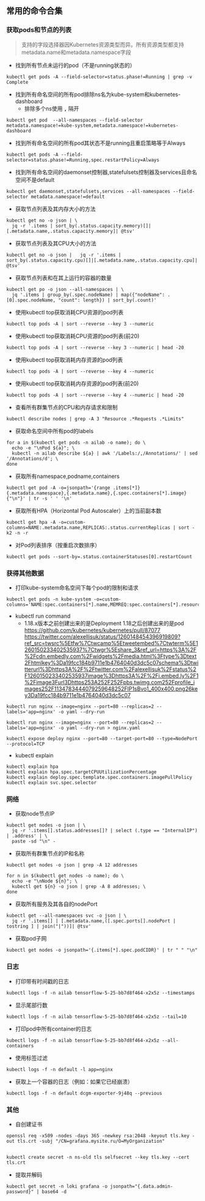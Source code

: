 ## 常用的命令合集
### 获取pods和节点的列表
> 支持的字段选择器因Kubernetes资源类型而异。所有资源类型都支持metadata.name和metadata.namespace字段  
- 找到所有节点未运行的pod（不是running状态的）
```
kubectl get pods -A --field-selector=status.phase!=Running | grep -v Complete
```
- 找到所有命名空间的所有pod排除ns名为kube-system和kubernetes-dashboard
  - 排除多个ns使用 **`,`** 隔开
```
kubectl get pod  --all-namespaces --field-selector metadata.namespace!=kube-system,metadata.namespace!=kubernetes-dashboard
```
- 找到所有命名空间的所有pod其状态不是running且重启策略等于Always
```
kubectl get pods -A --field-selector=status.phase!=Running,spec.restartPolicy=Always
```
- 找到所有命名空间的daemonset控制器,statefulsets控制器及services且命名空间不是default
```
kubectl get daemonset,statefulsets,services --all-namespaces --field-selector metadata.namespace!=default
```
- 获取节点列表及其内存大小的方法
```
kubectl get no -o json | \
  jq -r '.items | sort_by(.status.capacity.memory)[]|[.metadata.name,.status.capacity.memory]| @tsv'
```
- 获取节点列表及其CPU大小的方法
```
kubectl get no -o json |   jq -r '.items | sort_by(.status.capacity.cpu)[]|[.metadata.name,.status.capacity.cpu]| @tsv'
```
- 获取节点列表和在其上运行的容器的数量
```
kubectl get po -o json --all-namespaces | \
  jq '.items | group_by(.spec.nodeName) | map({"nodeName": .[0].spec.nodeName, "count": length}) | sort_by(.count)'
```
- 使用kubectl top获取消耗CPU资源的pod列表
```
kubectl top pods -A | sort --reverse --key 3 --numeric
```
- 使用kubectl top获取消耗CPU资源的pod列表(前20)
```
kubectl top pods -A | sort --reverse --key 3 --numeric | head -20
```
- 使用kubectl top获取消耗内存资源的pod列表
```
kubectl top pods -A | sort --reverse --key 4 --numeric
```
- 使用kubectl top获取消耗内存资源的pod列表(前20)
```
kubectl top pods -A | sort --reverse --key 4 --numeric | head -20
```
- 查看所有群集节点的CPU和内存请求和限制
```
kubectl describe nodes | grep -A 3 "Resource .*Requests .*Limits"
```
- 获取命名空间中所有pod的labels
```
for a in $(kubectl get pods -n ailab -o name); do \
  echo -e "\nPod ${a}"; \
  kubectl -n ailab describe ${a} | awk '/Labels:/,/Annotations/' | sed '/Annotations/d'; \
done
```
- 获取所有namespace,podname,containers
```
kubectl get pod -A -o=jsonpath='{range .items[*]}{.metadata.namespace},{.metadata.name},{.spec.containers[*].image}{"\n"}' | tr -s ' ' '\n'
```
- 获取所有HPA（Horizo​​ntal Pod Autoscaler）上的当前副本数
```
kubectl get hpa -A -o=custom-columns=NAME:.metadata.name,REPLICAS:.status.currentReplicas | sort -k2 -n -r
```
- 对Pod列表排序（按重启次数排序）
```
kubectl get pods --sort-by=.status.containerStatuses[0].restartCount
```
### 获得其他数据
- 打印kube-system命名空间下每个pod的限制和请求
```
kubectl get pods -n kube-system -o=custom-columns='NAME:spec.containers[*].name,MEMREQ:spec.containers[*].resources.requests.memory,MEMLIM:spec.containers[*].resources.limits.memory,CPUREQ:spec.containers[*].resources.requests.cpu,CPULIM:spec.containers[*].resources.limits.cpu'
```
- kubectl run command
  - 1.18.x版本之前创建出来的是Deployment 1.18之后创建出来的是pod
  https://github.com/kubernetes/kubernetes/pull/87077  
  https://twitter.com/alexellisuk/status/1260148454396919809?ref_src=twsrc%5Etfw%7Ctwcamp%5Etweetembed%7Ctwterm%5E1260150233402535937%7Ctwgr%5Eshare_3&ref_url=https%3A%2F%2Fcdn.embedly.com%2Fwidgets%2Fmedia.html%3Ftype%3Dtext2Fhtmlkey%3Da19fcc184b9711e1b4764040d3dc5c07schema%3Dtwitterurl%3Dhttps3A%2F%2Ftwitter.com%2Falexellisuk%2Fstatus%2F1260150233402535937image%3Dhttps3A%2F%2Fi.embed.ly%2F1%2Fimage3Furl3Dhttps253A252F252Fpbs.twimg.com252Fprofile_images252F1134783444079259648252FlP1sBvo1_400x400.png26key3Da19fcc184b9711e1b4764040d3dc5c07
```
kubectl run nginx --image=nginx --port=80 --replicas=2 --labels='app=nginx' -o yaml --dry-run

kubectl run nginx --image=nginx --port=80 --replicas=2 --labels='app=nginx' -o yaml --dry-run > nginx.yaml

kubectl expose deploy nginx --port=80 --target-port=80 --type=NodePort --protocol=TCP
```
- kubectl explain
```
kubectl explain hpa
kubectl explain hpa.spec.targetCPUUtilizationPercentage
kubectl explain deploy.spec.template.spec.containers.imagePullPolicy
kubectl explain svc.spec.selector
```
### 网络
- 获取node节点IP
```
kubectl get nodes -o json | \
  jq -r '.items[].status.addresses[]? | select (.type == "InternalIP") | .address' | \
  paste -sd "\n" -
```
- 获取所有群集节点的IP和名称
```
kubectl get nodes -o json | grep -A 12 addresses
```
```
for n in $(kubectl get nodes -o name); do \
  echo -e "\nNode ${n}"; \
  kubectl get ${n} -o json | grep -A 8 addresses; \
done
```
- 获取所有服务及其各自的nodePort
```
kubectl get --all-namespaces svc -o json | \
  jq -r '.items[] | [.metadata.name,([.spec.ports[].nodePort | tostring ] | join("|"))]| @tsv'
```
- 获取pod子网
```
kubectl get nodes -o jsonpath='{.items[*].spec.podCIDR}' | tr " " "\n"
```
### 日志
- 打印带有时间戳的日志
```
kubectl logs -f -n ailab tensorflow-5-25-bb7d8f464-x2x5z --timestamps
```
- 显示尾部行数
```
kubectl logs -f -n ailab tensorflow-5-25-bb7d8f464-x2x5z --tail=10
```
- 打印pod中所有container的日志
```
kubectl logs -f -n ailab tensorflow-5-25-bb7d8f464-x2x5z --all-containers
```
- 使用标签过滤
```
kubectl logs -f -n default -l app=nginx
```
- 获取上一个容器的日志（例如：如果它已经崩溃）
```
kubectl logs -f -n default dcgm-exporter-9j48q --previous
```
### 其他
- 自创建证书
```
openssl req -x509 -nodes -days 365 -newkey rsa:2048 -keyout tls.key -out tls.crt -subj "/CN=grafana.mysite.ru/O=MyOrganization"


kubectl create secret -n ns-old tls selfsecret --key tls.key --cert tls.crt
```
- 提取并解码
```
kubectl get secret -n loki grafana -o jsonpath="{.data.admin-password}" | base64 -d
```
